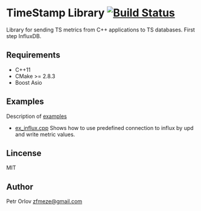 # TimeStamp Library [![Build Status](https://travis-ci.org/zerozez/timestamp-cpp.svg?branch=master)](https://travis-ci.org/zerozez/timestamp-cpp)
Library for sending TS metrics from C++ applications to TS databases.
First step InfluxDB.

## Requirements
* C++11
* CMake >= 2.8.3
* Boost Asio

## Examples
Description of [examples](examples/)
* [ex_influx.cpp](examples/ex_influx.cpp) Shows how to use predefined connection to influx by upd
and write metric values.

## Lincense
MIT

## Author 
Petr Orlov <zfmeze@gmail.com>

